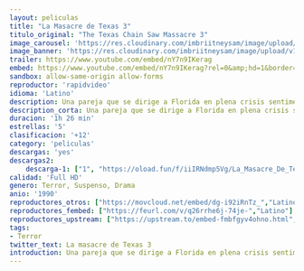 ```yaml
---
layout: peliculas
title: "La Masacre de Texas 3"
titulo_original: "The Texas Chain Saw Massacre 3"
image_carousel: 'https://res.cloudinary.com/imbriitneysam/image/upload/v1546112834/texas3-poster-min.jpg'
image_banner: 'https://res.cloudinary.com/imbriitneysam/image/upload/v1546112835/texas3-banner-min.jpg'
trailer: https://www.youtube.com/embed/nY7n9IKerag
embed: https://www.youtube.com/embed/nY7n9IKerag?rel=0&amp;hd=1&border=0&wmode=opaque&enablejsapi=1&modestbranding=1&controls=1&showinfo=1
sandbox: allow-same-origin allow-forms
reproductor: 'rapidvideo'
idioma: 'Latino'
description: Una pareja que se dirige a Florida en plena crisis sentimental se detiene en una gasolinera en mitad del desierto de Texas para repostar gasolina. Allí son acosados por el encargado que, iracundo al ser despreciado por la chica y refrenado por su compañero, ataca con una escopeta a la pareja que milagrosamente consigue huir. En el camino se cruzarán con el temible Leatherface y su moto sierra eléctrica pero nuevamente lograrán escapar, esta vez, por un excursionista armado con un fusil. La familia de caníbales no descansará hasta que estos tres pasen por su parrilla y conseguir su cena
description_corta: Una pareja que se dirige a Florida en plena crisis sentimental se detiene en una gasolinera en mitad del desierto de Texas para repostar gasolina. Allí son acosados por el encargado que, iracundo al ser despreciado por la chica y...
duracion: '1h 26 min'
estrellas: '5'
clasificacion: '+12'
category: 'peliculas'
descargas: 'yes'
descargas2:
    descarga-1: ["1", "https://oload.fun/f/iiIRNdmp5Vg/La_Masacre_De_Texas_3_%281990%29_Brrip.720.cast.mp4", "https://www.google.com/s2/favicons?domain=openload.co","OpenLoad","https://res.cloudinary.com/imbriitneysam/image/upload/v1541473684/mexico.png", "Latino", "Full HD"]
calidad: 'Full HD'
genero: Terror, Suspenso, Drama
anio: '1990'
reproductores_otros: ["https://movcloud.net/embed/dg-i92iRnTz_","Latino"]
reproductores_fembed: ["https://feurl.com/v/q26rrhe6j-74je-","Latino"]
reproductores_upstream: ["https://upstream.to/embed-fmbfgyv4ohno.html","Latino"]
tags:
- Terror
twitter_text: La masacre de Texas 3
introduction: Una pareja que se dirige a Florida en plena crisis sentimental se detiene en una gasolinera en mitad del desierto de Texas para repostar gasolina. Allí son acosados por el encargado que, iracundo al ser despreciado por la chica y...
---
```



 







